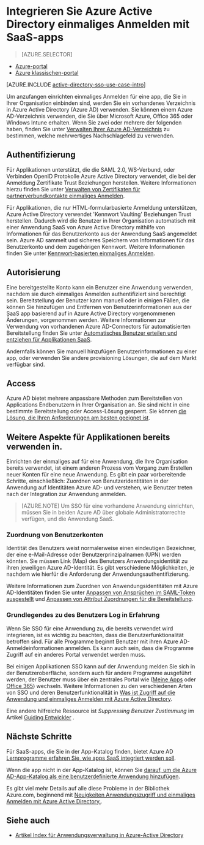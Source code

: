 <properties
    pageTitle="Integrieren Azure Active Directory einmaliges Anmelden mit SaaS apps |  Microsoft Azure"
    description="Aktivieren Sie einzelne anmelden Authentifizierung und Benutzer Access zentrale Verwaltung von SaaS apps in Azure Active Directory bereitgestellt. Eine Übersicht dazu, wie Sie apps SaaS Azure Active Directory integriert werden soll."
    services="active-directory"
      keywords="Integrieren von Azure AD mit SaaS apps"
    documentationCenter=""
    authors="curtand"
    manager="femila"
    editor=""/>

<tags
    ms.service="active-directory"
    ms.devlang="na"
    ms.topic="article"
    ms.tgt_pltfrm="na"
    ms.workload="identity"
    ms.date="09/30/2016"
    ms.author="curtand"/>

# <a name="integrate-azure-active-directory-single-sign-on-with-saas-apps"></a>Integrieren Sie Azure Active Directory einmaliges Anmelden mit SaaS-apps  

> [AZURE.SELECTOR]
- [Azure-portal](active-directory-enterprise-apps-manage-sso.md)
- [Azure klassischen-portal](active-directory-sso-integrate-saas-apps.md)

[AZURE.INCLUDE [active-directory-sso-use-case-intro](../../includes/active-directory-sso-use-case-intro.md)]

Um anzufangen einrichten einmaliges Anmelden für eine app, die Sie in Ihrer Organisation einbinden sind, werden Sie ein vorhandenes Verzeichnis in Azure Active Directory (Azure AD) verwenden. Sie können einem Azure AD-Verzeichnis verwenden, die Sie über Microsoft Azure, Office 365 oder Windows Intune erhalten. Wenn Sie zwei oder mehrere der folgenden haben, finden Sie unter [Verwalten Ihrer Azure AD-Verzeichnis](active-directory-administer.md) zu bestimmen, welche mehrwertiges Nachschlagefeld zu verwenden.

## <a name="authentication"></a>Authentifizierung

Für Applikationen unterstützt, die die SAML 2.0, WS-Verbund, oder Verbinden OpenID Protokolle Azure Active Directory verwendet, die bei der Anmeldung Zertifikate Trust Beziehungen herstellen. Weitere Informationen hierzu finden Sie unter [Verwalten von Zertifikaten für partnerverbundkontakte einmaliges Anmelden](active-directory-sso-certs.md).

Für Applikationen, die nur HTML-formularbasierte Anmeldung unterstützen, Azure Active Directory verwendet 'Kennwort Vaulting' Beziehungen Trust herstellen. Dadurch wird die Benutzer in Ihrer Organisation automatisch mit einer Anwendung SaaS von Azure Active Directory mithilfe von Informationen für das Benutzerkonto aus der Anwendung SaaS angemeldet sein. Azure AD sammelt und sicheres Speichern von Informationen für das Benutzerkonto und dem zugehörigen Kennwort. Weitere Informationen finden Sie unter [Kennwort-basierten einmaliges Anmelden](active-directory-appssoaccess-whatis.md#password-based-single-sign-on).

## <a name="authorization"></a>Autorisierung

Eine bereitgestellte Konto kann ein Benutzer eine Anwendung verwenden, nachdem sie durch einmaliges Anmelden authentifiziert sind berechtigt sein. Bereitstellung der Benutzer kann manuell oder in einigen Fällen, die können Sie hinzufügen und Entfernen von Benutzerinformationen aus der SaaS app basierend auf in Azure Active Directory vorgenommenen Änderungen, vorgenommen werden. Weitere Informationen zur Verwendung von vorhandenen Azure AD-Connectors für automatisierten Bereitstellung finden Sie unter [Automatisches Benutzer erteilen und entziehen für Applikationen SaaS](active-directory-saas-app-provisioning.md).

Andernfalls können Sie manuell hinzufügen Benutzerinformationen zu einer app, oder verwenden Sie andere provisioning Lösungen, die auf dem Markt verfügbar sind.

## <a name="access"></a>Access

Azure AD bietet mehrere anpassbare Methoden zum Bereitstellen von Applications Endbenutzern in Ihrer Organisation an. Sie sind nicht in eine bestimmte Bereitstellung oder Access-Lösung gesperrt. Sie können [die Lösung, die Ihren Anforderungen am besten geeignet ist](active-directory-appssoaccess-whatis.md#deploying-azure-ad-integrated-applications-to-users).

## <a name="additional-considerations-for-applications-already-in-use"></a>Weitere Aspekte für Applikationen bereits verwenden in.

Einrichten der einmaliges auf für eine Anwendung, die Ihre Organisation bereits verwendet, ist einem anderen Prozess vom Vorgang zum Erstellen neuer Konten für eine neue Anwendung. Es gibt ein paar vorbereitende Schritte, einschließlich: Zuordnen von Benutzeridentitäten in der Anwendung auf Identitäten Azure AD- und verstehen, wie Benutzer treten nach der Integration zur Anwendung anmelden.

> [AZURE.NOTE] Um SSO für eine vorhandene Anwendung einrichten, müssen Sie in beiden Azure AD über globale Administratorrechte verfügen, und die Anwendung SaaS.

### <a name="mapping-user-accounts"></a>Zuordnung von Benutzerkonten

Identität des Benutzers weist normalerweise einen eindeutigen Bezeichner, der eine e-Mail-Adresse oder Benutzerprinzipalnamen (UPN) werden könnten. Sie müssen Link (Map) des Benutzers Anwendungsidentität zu ihren jeweiligen Azure AD-Identität. Es gibt verschiedene Möglichkeiten, je nachdem wie hierfür die Anforderung der Anwendungsauthentifizierung.

Weitere Informationen zum Zuordnen von Anwendungsidentitäten mit Azure AD-Identitäten finden Sie unter [Anpassen von Ansprüchen im SAML-Token ausgestellt](http://social.technet.microsoft.com/wiki/contents/articles/31257.azure-active-directory-customizing-claims-issued-in-the-saml-token-for-pre-integrated-apps.aspx) und [Anpassen von Attribut Zuordnungen für die Bereitstellung](active-directory-saas-customizing-attribute-mappings.md).

### <a name="understanding-the-users-log-in-experience"></a>Grundlegendes zu des Benutzers Log in Erfahrung

Wenn Sie SSO für eine Anwendung zu, die bereits verwendet wird integrieren, ist es wichtig zu beachten, dass die Benutzerfunktionalität betroffen sind. Für alle Programme beginnt Benutzer mit ihren Azure AD-Anmeldeinformationen anmelden. Es kann auch sein, dass die Programme Zugriff auf ein anderes Portal verwendet werden muss.

Bei einigen Applikationen SSO kann auf der Anwendung melden Sie sich in der Benutzeroberfläche, sondern auch für andere Programme ausgeführt werden, der Benutzer muss über ein zentrales Portal wie ([Meine Apps](http://myapps.microsoft.com) oder [Office 365](http://portal.office.com/myapps)) wechseln. Weitere Informationen zu den verschiedenen Arten von SSO und deren Benutzerfunktionalität in [Was ist Zugriff auf die Anwendung und einmaliges Anmelden mit Azure Active Directory](active-directory-appssoaccess-whatis.md).

Eine andere hilfreiche Ressource ist *Suppressing Benutzer Zustimmung* im Artikel [Guiding Entwickler](active-directory-applications-guiding-developers-for-lob-applications.md) .

## <a name="next-steps"></a>Nächste Schritte


Für SaaS-apps, die Sie in der App-Katalog finden, bietet Azure AD [Lernprogramme erfahren Sie, wie apps SaaS integriert werden soll](active-directory-saas-tutorial-list.md).

Wenn die app nicht in der App-Katalog ist, können Sie [darauf, um die Azure AD-App-Katalog als eine benutzerdefinierte Anwendung hinzufügen](http://blogs.technet.com/b/ad/archive/2015/06/17/bring-your-own-app-with-azure-ad-self-service-saml-configuration-gt-now-in-preview.aspx).

Es gibt viel mehr Details auf alle diese Probleme in der Bibliothek Azure.com, beginnend mit [Neuigkeiten Anwendungszugriff und einmaliges Anmelden mit Azure Active Directory.](active-directory-appssoaccess-whatis.md).

## <a name="see-also"></a>Siehe auch

- [Artikel Index für Anwendungsverwaltung in Azure-Active Directory](active-directory-apps-index.md)
